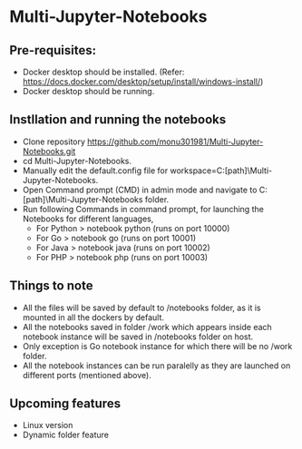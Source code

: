 # Multi-Jupyter-Notebooks

## Pre-requisites:
- Docker desktop should be installed. (Refer: https://docs.docker.com/desktop/setup/install/windows-install/)
- Docker desktop should be running.

## Instllation and running the notebooks
- Clone repository https://github.com/monu301981/Multi-Jupyter-Notebooks.git
- cd Multi-Jupyter-Notebooks.
- Manually edit the default.config file for workspace=C:\[path]\Multi-Jupyter-Notebooks.
- Open Command prompt (CMD) in admin mode and navigate to C:\[path]\Multi-Jupyter-Notebooks folder.
- Run following Commands in command prompt, for launching the Notebooks for different languages,
  - For Python > notebook python (runs on port 10000)
  - For Go > notebook go (runs on port 10001)
  - For Java > notebook java (runs on port 10002)
  - For PHP > notebook php (runs on port 10003)

## Things to note
- All the files will be saved by default to /notebooks folder, as it is mounted in all the dockers by default.
- All the notebooks saved in folder /work which appears inside each notebook instance will be saved in /notebooks folder on host.
- Only exception is Go notebook instance for which there will be no /work folder.
- All the notebook instances can be run paralelly as they are launched on different ports (mentioned above).
  
## Upcoming features
- Linux version
- Dynamic folder feature

